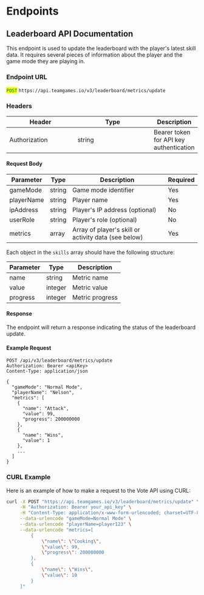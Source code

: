 # Endpoints

## Leaderboard API Documentation

This endpoint is used to update the leaderboard with the player's latest skill data. It requires several pieces of information about the player and the game mode they are playing in.

### Endpoint URL

<mark style="color:green;">`POST`</mark> `https://api.teamgames.io/v3/leaderboard/metrics/update`

### Headers

<table><thead><tr><th width="192">Header</th><th width="249">Type</th><th>Description</th></tr></thead><tbody><tr><td>Authorization</td><td>string</td><td>Bearer token for API key authentication</td></tr></tbody></table>

#### Request Body

| Parameter  | Type   | Description                                          | Required |
| ---------- | ------ | ---------------------------------------------------- | -------- |
| gameMode   | string | Game mode identifier                                 | Yes      |
| playerName | string | Player name                                          | Yes      |
| ipAddress  | string | Player's IP address (optional)                       | No       |
| userRole   | string | Player's role (optional)                             | No       |
| metrics    | array  | Array of player's skill or activity data (see below) | Yes      |

Each object in the `skills` array should have the following structure:

| Parameter | Type    | Description     |
| --------- | ------- | --------------- |
| name      | string  | Metric name     |
| value     | integer | Metric value    |
| progress  | integer | Metric progress |

#### Response

The endpoint will return a response indicating the status of the leaderboard update.

#### Example Request

```
POST /api/v3/leaderboard/metrics/update
Authorization: Bearer <apiKey>
Content-Type: application/json

{
  "gameMode": "Normal Mode",
  "playerName": "Nelson",
  "metrics": [
    {
      "name": "Attack",
      "value": 99,
      "progress": 200000000
    },
    {
      "name": "Wins",
      "value": 1
    },
    ...
  ]
}
```

### CURL Example

Here is an example of how to make a request to the Vote API using CURL:

```bash
curl -X POST "https://api.teamgames.io/v3/leaderboard/metrics/update" \
     -H "Authorization: Bearer your_api_key" \
     -H "Content-Type: application/x-www-form-urlencoded; charset=UTF-8" \
     --data-urlencode "gameMode=Normal Mode" \
     --data-urlencode "playerName=player123" \
     --data-urlencode "metrics=[
         {
             \"name\": \"Cooking\",
             \"value\": 99,
             \"progress\": 200000000
         },
         {
             \"name\": \"Wins\",
             \"value\": 10
         }
     ]"

```
